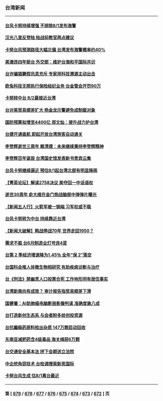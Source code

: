 ### 台湾新闻
---
#### [台风卡努持续增强 不排除8/1发布海警](../../pages/ncid1349361/n14045058.md) 
#### [汉光八里反登陆 陆战前教官两点建议](../../pages/ncid1349361/n14044823.md) 
#### [卡努台风预测路径大幅北偏 台湾发布海警概率约40%](../../pages/ncid1349361/n14044813.md) 
#### [美澳连四年挺台 外交部：维护台海和平国际共识](../../pages/ncid1349361/n14044577.md) 
#### [台诈骗猖獗假讯息充斥 专家用科技溯源主动出击](../../pages/ncid1349361/n14044581.md) 
#### [欧兔科技无照执行保险经纪业务 台金管会开罚90万](../../pages/ncid1349361/n14044617.md) 
#### [卡努转中台 8/2最接近台湾](../../pages/ncid1349361/n14044598.md) 
#### [台对美贸易顺差扩大 杨金龙示警避免成制裁对象](../../pages/ncid1349361/n14044620.md) 
#### [国防预算拟增至4400亿  郑文灿：提升战力护台湾](../../pages/ncid1349361/n14044593.md) 
#### [台捷开通直航 即起开放台湾旅客自动通关](../../pages/ncid1349361/n14044600.md) 
#### [李登辉逝世三周年 赖清德：未来继续秉持李登辉精神](../../pages/ncid1349361/n14044601.md) 
#### [李登辉百年诞辰 台湾国史馆发表新书贵宾云集](../../pages/ncid1349361/n14044363.md) 
#### [台风卡努继续逼近 预估8/1起台湾北部有明显降雨](../../pages/ncid1349361/n14044494.md) 
#### [【菁英论坛】解读2758决议 美夺回一中话语权](../../pages/ncid1349361/n14044301.md) 
#### [逝世30周年 俞大维在金门炮战脑部中弹弹片曝光](../../pages/ncid1349361/n14043803.md) 
#### [【新闻五人行】火箭军被一锅端 习军权或不稳](../../pages/ncid1349361/n14044293.md) 
#### [台风卡努转为中台 持续靠近台湾](../../pages/ncid1349361/n14044060.md) 
#### [【新闻大破解】韩战停战70年 世界走回1950？](../../pages/ncid1349361/n14043801.md) 
#### [需求不振 台6月制造业灯号连4蓝](../../pages/ncid1349361/n14043775.md) 
#### [台第 2 季经济增速降为1.45％ 全年“保 2”落空](../../pages/ncid1349361/n14043773.md) 
#### [台国科会推人体微生物相研究 有助疾病诊断与治疗](../../pages/ncid1349361/n14043786.md) 
#### [台《刑法》禁幽灵人口投票合宪 工作地形同有居住事实](../../pages/ncid1349361/n14043783.md) 
#### [台湾新南向有成效？ 审计报告指贸易顺差下滑](../../pages/ncid1349361/n14043788.md) 
#### [国健署：AI助肺癌电脑断层影像判读 准确度逾八成](../../pages/ncid1349361/n14043790.md) 
#### [台打造新创生态系 与会者盼多给创投资源](../../pages/ncid1349361/n14043784.md) 
#### [台抗癫痫药原料检出杂质 147万颗启动回收](../../pages/ncid1349361/n14043764.md) 
#### [东南亚减肥药含4级毒品 海关缉获6万颗](../../pages/ncid1349361/n14043763.md) 
#### [台交通安全基本法 拼下会期送立法院](../../pages/ncid1349361/n14043762.md) 
#### [中企挖角窃技术 台检调搜索新思国际](../../pages/ncid1349361/n14043751.md) 
#### [卡努台风生成 估8/1离台最近](../../pages/ncid1349361/n14043752.md) 

---
#### 第 [ [679](./679.md) / [678](./678.md) / [677](./677.md) / [676](./676.md) / [675](./675.md) / [674](./674.md) / [673](./673.md) / [672](./672.md) ] 页

